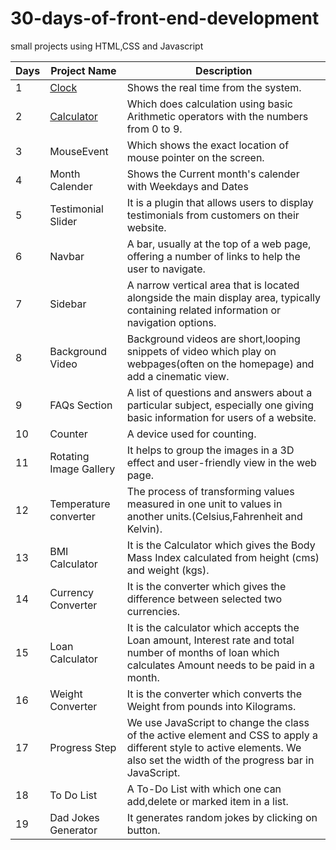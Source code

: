 # 30-days-of-front-end-development
small projects using HTML,CSS and Javascript

|Days | Project Name  | Description |
|----|--------------|-------------|
|  1  | [Clock]()  |Shows the real time from the system. |
 | 2  | [Calculator]()  | Which does calculation using basic Arithmetic operators with the numbers from 0 to 9. |
|  3  | MouseEvent  | Which shows the exact location of mouse pointer on the screen.|
|  4  | Month Calender | Shows the Current month's calender with Weekdays and Dates  |
|  5  | Testimonial Slider | It is a plugin that allows users to display testimonials from customers on their website. |
|  6  | Navbar |A bar, usually at the top of a web page, offering a number of links to help the user to navigate. |
|  7  | Sidebar |A narrow vertical area that is located alongside the main display area, typically containing related information or navigation options. |
|  8  | Background Video | Background videos are short,looping snippets of video which play on webpages(often on the homepage) and add a cinematic view.|
|  9  | FAQs Section | A list of questions and answers about a particular subject, especially one giving basic information for users of a website. |
|  10  | Counter  | A device used for counting. |
|  11  | Rotating Image Gallery   | It helps to group the images in a 3D effect and user-friendly view in the web page.|
|  12  | Temperature converter | The process of transforming values measured in one unit to values in another units.(Celsius,Fahrenheit and Kelvin). |
|  13  | BMI Calculator | It is the Calculator which gives the Body Mass Index calculated from height (cms) and weight (kgs). |
|  14  | Currency Converter | It is the converter which gives the difference between selected two currencies. |
|  15  | Loan Calculator | It is the calculator which accepts the Loan amount, Interest rate and total number of months of loan which calculates Amount needs to be paid in a month. |
|  16  | Weight Converter | It is the converter which converts the Weight from pounds into Kilograms.  |
|  17  | Progress Step | We use JavaScript to change the class of the active element and CSS to apply a different style to active elements. We also set the width of the progress bar in JavaScript. |
|  18  | To Do List | A To-Do List with which one can add,delete or marked item in a list.  |
|  19  | Dad Jokes Generator | It generates random jokes by clicking on button.  |
